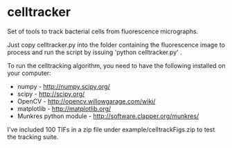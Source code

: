 celltracker
===========

Set of tools to track bacterial cells from fluorescence micrographs.

Just copy celltracker.py into the folder containing the fluorescence image to process and run the script by issuing 'python celltracker.py' .

To run the celltracking algorithm, you need to have the following installed on your computer:

* numpy - http://numpy.scipy.org/
* scipy - http://scipy.org/
* OpenCV - http://opencv.willowgarage.com/wiki/
* matplotlib - http://matplotlib.org/
* Munkres python module - http://software.clapper.org/munkres/ 

I've included 100 TIFs in a zip file under example/celltrackFigs.zip to test the tracking suite.

